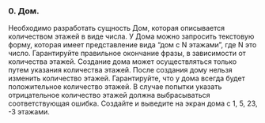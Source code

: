 ### 0. Дом.
Необходимо разработать сущность Дом, которая описывается количеством этажей в виде числа. У Дома можно запросить текстовую форму, которая имеет представление вида “дом с N этажами”, где N это число. Гарантируйте правильное окончание фразы, в зависимости от количества этажей. Создание дома может осуществляться только путем указания количества этажей. После создания дому нельзя изменить количество этажей. Гарантируйте, что у дома всегда будет положительное количество этажей. В случае попытки указать отрицательное количество этажей должна выбрасываться соответствующая ошибка. 
Создайте и выведите на экран дома с 1, 5, 23, -3 этажами.